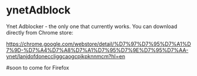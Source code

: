 # ynetAdblock
Ynet Adblocker - the only one that currently works. 
You can download directly from Chrome store:

https://chrome.google.com/webstore/detail/%D7%97%D7%95%D7%A1%D7%9D-%D7%A4%D7%A8%D7%A1%D7%95%D7%9E%D7%95%D7%AA-ynet/lanjdofdoneccliggcaogcpjkpknnmcm?hl=en

#soon to come for Firefox
